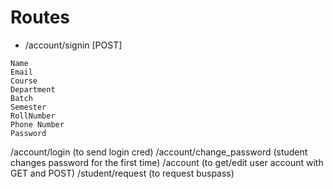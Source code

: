 # Routes
- /account/signin [POST]

```
Name
Email
Course
Department
Batch
Semester
RollNumber
Phone Number
Password
```

/account/login (to send login cred)
/account/change_password (student changes password for the first time)
/account (to get/edit user account with GET and POST)
/student/request (to request buspass)